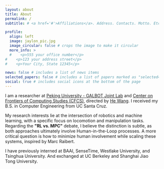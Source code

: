 ```yaml
---
layout: about
title: About
permalink: /
subtitle: # <a href='#'>Affiliations</a>. Address. Contacts. Motto. Etc.

profile:
  align: left
  image: jaylon_pic.jpg
  image_circular: false # crops the image to make it circular
  more_info: >
  #    <p>555 your office number</p>
#    <p>123 your address street</p>
#    <p>Your City, State 12345</p>

news: false # includes a list of news items
selected_papers: false # includes a list of papers marked as "selected={true}"
social: true # includes social icons at the bottom of the page
---
```



I am a researcher at [Peking University - GALBOT
Joint Lab](https://www.galbot.com/)
and [Center on Frontiers of Computing Studies (CFCS)](https://cfcs.pku.edu.cn/english/), directed
by [He Wang](https://hughw19.github.io/). I received my B.S. in Computer Engineering from UC Santa Cruz.

My research interests lie at the intersection of robotics and machine learning, with a specific focus on locomotion and
manipulation tasks. Regarding the **"RL vs. MPC"** debate, I believe the distinction is subtle, as both approaches
ultimately involve Human-in-the-Loop processes. A more critical question is how to minimize human involvement while
scaling these systems, inspired by Marc Raibert.

I have previously interned at BAAI, SenseTime, Westlake University, and Tsinghua University. And exchanged at UC
Berkeley and Shanghai Jiao Tong University.